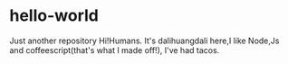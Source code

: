 # hello-world
Just another repository
Hi!Humans.
It's dalihuangdali here,I like Node,Js and coffeescript(that's what I made off!),
I've had tacos.

